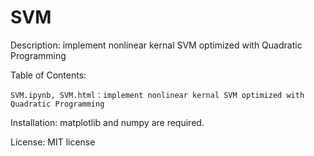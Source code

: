 # SVM
Description: implement nonlinear kernal SVM optimized with Quadratic Programming

Table of Contents:

    SVM.ipynb, SVM.html：implement nonlinear kernal SVM optimized with Quadratic Programming

Installation: matplotlib and numpy are required.

License: MIT license
